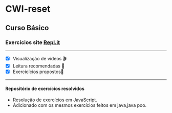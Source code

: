 # **CWI-reset**
## Curso Básico
### Exercícios site [Repl.it](https://repl.it/) 
*** 
- [x] Visualização de videos :clapper:
- [x] Leitura recomendadas :eyes:
- [x] Exercicícios propostos:muscle:
---
#### Repositório de exercícios resolvidos 
* Resolução de exercícios em JavaScript.
* Adicionado com os mesmos exercícios feitos em java,java poo.
